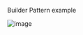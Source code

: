 Builder Pattern example

![image](https://user-images.githubusercontent.com/9116508/181171635-899a71ac-37c0-4527-b6c2-067adaff8675.png)
